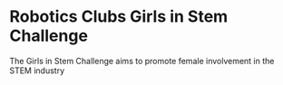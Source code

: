 # Robotics Clubs Girls in Stem Challenge

The Girls in Stem Challenge aims to promote female involvement in the STEM industry